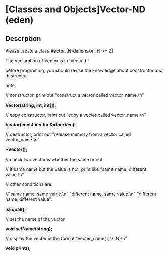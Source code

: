 # [Classes and Objects]Vector-ND (eden)

## Descrption
Please create a class **Vector**.(N-dimension, N >= 2)

The declaration of Vector is in 'Vector.h'

before programing, you should revise the knowledge about constructor and
destructor.

note:

// constructor, print out "construct a vector called vector_name.\n"

**Vector(string, int, int[]);**

// copy constructor, print out "copy a vector called vector_name.\n"

**Vector(const Vector &otherVec);**

// destructor, print out "release memory from a vector called vector_name.\n"

**~Vector();**

// check two vector is whether the same or not

// if same name but the value is not, print like "same name, different
value.\n"

// other conditions are:

//"same name, same value.\n" "different name, same value.\n" "different name,
different value".

**isEqual();**

// set the name of the vector

**void setName(string);**

// display the vecter in the format "vecter_name(1, 2..N)\n"

**void print();**